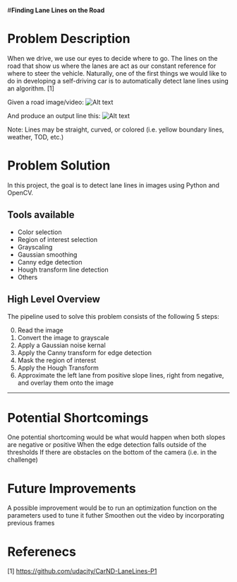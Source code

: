 #**Finding Lane Lines on the Road**

# Problem Description

When we drive, we use our eyes to decide where to go. The lines on the road that show us where the lanes are act as our constant reference for where to steer the vehicle. Naturally, one of the first things we would like to do in developing a self-driving car is to automatically detect lane lines using an algorithm. [1]

Given a road image/video:
![Alt text](/test_images/solidWhiteRight.jpg "Optional Title")

And produce an output line this:
![Alt text](/assets/laneLines_thirdPass.jpg "Optional Title")

Note: Lines may be straight, curved, or colored (i.e. yellow boundary lines, weather, TOD, etc.)

# Problem Solution

In this project, the goal is to detect lane lines in images using Python and OpenCV.

## Tools available

* Color selection
* Region of interest selection
* Grayscaling
* Gaussian smoothing
* Canny edge detection
* Hough transform line detection
* Others

## High Level Overview

The pipeline used to solve this problem consists of the following 5 steps:

0. Read the image
1. Convert the image to grayscale
2. Apply a Gaussian noise kernal
3. Apply the Canny transform for edge detection
4. Mask the region of interest
5. Apply the Hough Transform
6. Approximate the left lane from positive slope lines, right from negative, and overlay them onto the image
---

# Potential Shortcomings

One potential shortcoming would be what would happen when both slopes are negative or positive
When the edge detection falls outside of the thresholds
If there are obstacles on the bottom of the camera (i.e. in the challenge)

# Future Improvements

A possible improvement would be to run an optimization function on the parameters used to tune it futher
Smoothen out the video by incorporating previous frames

# Referenecs
[1] https://github.com/udacity/CarND-LaneLines-P1

